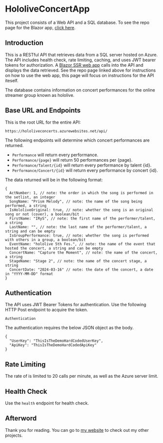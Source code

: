 # HololiveConcertApp

This project consists of a Web API and a SQL database. To see the repo page for the Blazor app, [click here](https://github.com/benhwlcode/HololiveConcertBlazorApp).

## Introduction

This is a RESTful API that retrieves data from a SQL server hosted on Azure. The API includes health check, rate limiting, caching, and uses JWT bearer tokens for authorization. A [Blazor SSR web app](https://hololiveconcertapiblazor-demo.azurewebsites.net) calls into the API and displays the data retrieved. See the repo page linked above for instructions on how to use the web app, this page will focus on instructions for the API iteself. 

The database contains information on concert performances for the online streamer group known as hololive. 

## Base URL and Endpoints

This is the root URL for the entire API:

`https://hololiveconcerts.azurewebsites.net/api/`

The following endpoints will determine which concert performances are returned.

- `Performance` will return every performance.
- `Performance/{page}` will return 50 performances per {page}.
- `Performance/Talent/{id}` will return every performance by talent {id}.
- `Performance/Concert/{id}` will return every performance by concert {id}.

The data returned will be in the following format:
```
{
  ActNumber: 1, // note: the order in which the song is performed in the setlist, an integer
  SongName: "Prism Melody", // note: the name of the song being performed, a string
  IsHololiveOriginal: true, // note: whether the song is an original song or not (cover), a boolean/bit
  FirstName: "IRyS", // note: the first name of the performer/talent, a string
  LastName: "", // note: the last name of the performer/talent, a string and can be empty
  IsGroupPerformance: true, // note: whether the song is performed with others in a group, a boolean/bit
  EventName: "hololive 5th Fes.", // note: the name of the event that hosted the concert, a string and can be empty
  ConcertName: "Capture the Moment", // note: the name of the concert, a string
  StageName: "Stage 2", // note: the name of the concert stage, a string
  ConcertDate: "2024-03-16" // note: the date of the concert, a date in "YYYY-MM-DD" format
}
```

## Authentication

The API uses JWT Bearer Tokens for authentication. Use the following HTTP Post endpoint to acquire the token.

`Authentication`

The authentication requires the below JSON object as the body.

```
{
  "UserKey": "ThisIsTheDemoHardCodedUserKey",
  "ApiKey": "ThisIsTheDemoHardCodedApiKey"
}
```

## Rate Limiting

The rate of is limited to 20 calls per minute, as well as the Azure server limit.

## Health Check

Use the `health` endpoint for health check.

## Afterword

Thank you for reading. You can go to [my website](https://www.benhwliu.com) to check out my other projects.

